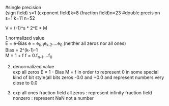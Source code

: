 #single precision  
(sign field) s=1  (exponent field)k=8  (fraction field)n=23
#double precision  
s=1 k=11 n=52

V = (-1)^s * 2^E * M

1.normalized value  
E = e-Bias  e = e<sub>k-1</sub>e<sub>k-2</sub>....e<sub>0</sub> (neither all zeros nor all ones)  
Bias = 2^(k-1)-1  
M = 1 + f    f = 0.f<sub>n-1</sub>....f<sub>0</sub>

2. denormalized value  
exp all zeros
E = 1 - Bias 
M = f 
in order to represent 0 in some special kind of bit style(all bits zeros  -0.0 and +0.0
and represent numbers very close to 0.0

3. exp all ones 
fraction field all zeros :  represent infinity
fraction field nonzero  : represent NaN not a number

